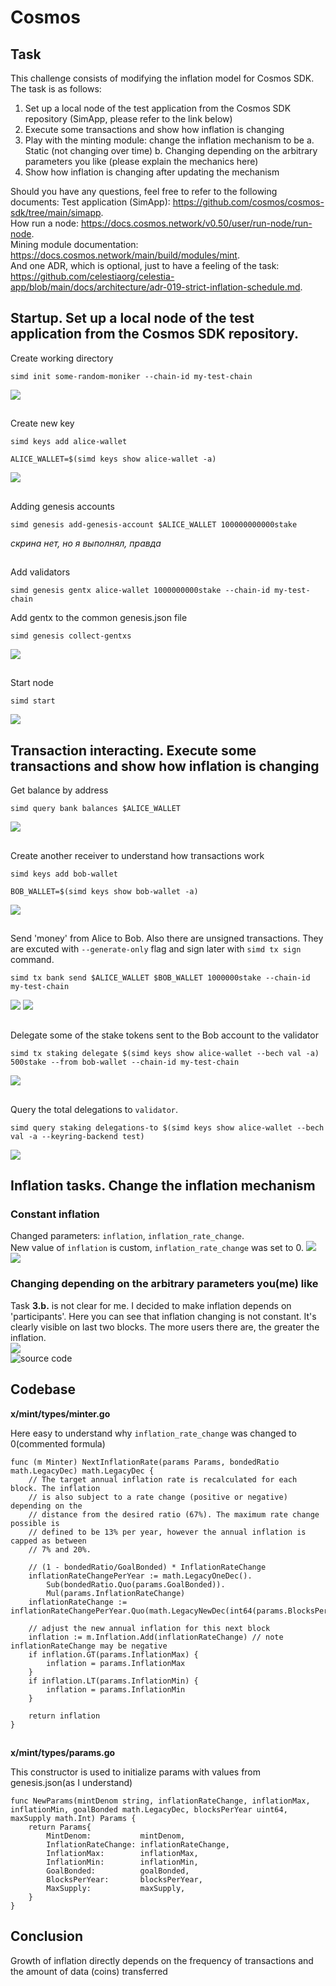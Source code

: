 # Cosmos

## Task 

This challenge consists of modifying the inflation model for Cosmos SDK. The task is as follows:
1. Set up a local node of the test application from the Cosmos SDK repository (SimApp, please refer to the link below)
2. Execute some transactions and show how inflation is changing
3. Play with the minting module: change the inflation mechanism to be
    a. Static (not changing over time)
    b. Changing depending on the arbitrary parameters you like (please explain the mechanics here)
4. Show how inflation is changing after updating the mechanism
  
Should you have any questions, feel free to refer to the following documents:
Test application (SimApp): https://github.com/cosmos/cosmos-sdk/tree/main/simapp.  
How run a node: https://docs.cosmos.network/v0.50/user/run-node/run-node.  
Mining module documentation: https://docs.cosmos.network/main/build/modules/mint.  
And one ADR, which is optional, just to have a feeling of the task: https://github.com/celestiaorg/celestia-app/blob/main/docs/architecture/adr-019-strict-inflation-schedule.md.  

## Startup. Set up a local node of the test application from the Cosmos SDK repository. 
Create working directory
``` 
simd init some-random-moniker --chain-id my-test-chain
```
![](./src/chain-init.png)
##
Create new key
```
simd keys add alice-wallet

ALICE_WALLET=$(simd keys show alice-wallet -a)
```
![](./src/alice-key.png)
##
Adding genesis accounts
```
simd genesis add-genesis-account $ALICE_WALLET 100000000000stake
```
*скрина нет, но я выполнял, правда*
##
Add validators
```
simd genesis gentx alice-wallet 1000000000stake --chain-id my-test-chain
```  
Add gentx to the common genesis.json file
```
simd genesis collect-gentxs
```
![](./src/create-gentx.png)
##
Start node
```
simd start
```
![](./src/after-start.png)

## Transaction interacting. Execute some transactions and show how inflation is changing  

Get balance by address
```
simd query bank balances $ALICE_WALLET
```
![](./src/alice-wallet-after-deposit.png)
##
Create another receiver to understand how transactions work
```
simd keys add bob-wallet

BOB_WALLET=$(simd keys show bob-wallet -a)
```
![](./src/bob-key.png)
##
Send 'money' from Alice to Bob. Also there are unsigned transactions. They are excuted with `--generate-only` flag and sign later with `simd tx sign` command.
```
simd tx bank send $ALICE_WALLET $BOB_WALLET 1000000stake --chain-id my-test-chain
```
![](./src/tx-alice-to-bob.png)
![](./src/alice-to-bob.png)
##
Delegate some of the stake tokens sent to the Bob account to the validator
```
simd tx staking delegate $(simd keys show alice-wallet --bech val -a) 500stake --from bob-wallet --chain-id my-test-chain
```
![](./src/delegate.png)
##
Query the total delegations to `validator`.
```
simd query staking delegations-to $(simd keys show alice-wallet --bech val -a --keyring-backend test)
```
![](./src/delegate-2.png)
## Inflation tasks. Change the inflation mechanism  
### Constant inflation
Changed parameters: `inflation`, `inflation_rate_change`.  
New value of `inflation` is custom, `inflation_rate_change` was set to 0.
![](./src/const-infl-inside.png)  
![](./src/const-infl.png)  
### Changing depending on the arbitrary parameters you(me) like
Task **3.b.** is not clear for me. I decided to make inflation depends on 'participants'. Here you can see that inflation changing is not constant. It's clearly visible on last two blocks. The more users there are, the greater the inflation.  
![](./src/participants.png)  
![source code](./src/source-code.png)
## Codebase 

**x/mint/types/minter.go**  
  
Here easy to understand why `inflation_rate_change` was changed to 0(commented formula)  
```
func (m Minter) NextInflationRate(params Params, bondedRatio math.LegacyDec) math.LegacyDec {
	// The target annual inflation rate is recalculated for each block. The inflation
	// is also subject to a rate change (positive or negative) depending on the
	// distance from the desired ratio (67%). The maximum rate change possible is
	// defined to be 13% per year, however the annual inflation is capped as between
	// 7% and 20%.

	// (1 - bondedRatio/GoalBonded) * InflationRateChange
	inflationRateChangePerYear := math.LegacyOneDec().
		Sub(bondedRatio.Quo(params.GoalBonded)).
		Mul(params.InflationRateChange)
	inflationRateChange := inflationRateChangePerYear.Quo(math.LegacyNewDec(int64(params.BlocksPerYear)))

	// adjust the new annual inflation for this next block
	inflation := m.Inflation.Add(inflationRateChange) // note inflationRateChange may be negative
	if inflation.GT(params.InflationMax) {
		inflation = params.InflationMax
	}
	if inflation.LT(params.InflationMin) {
		inflation = params.InflationMin
	}

	return inflation
}
```
##

**x/mint/types/params.go**  
  
This constructor is used to initialize params with values from genesis.json(as I understand)
```
func NewParams(mintDenom string, inflationRateChange, inflationMax, inflationMin, goalBonded math.LegacyDec, blocksPerYear uint64, maxSupply math.Int) Params {
	return Params{
		MintDenom:           mintDenom,
		InflationRateChange: inflationRateChange,
		InflationMax:        inflationMax,
		InflationMin:        inflationMin,
		GoalBonded:          goalBonded,
		BlocksPerYear:       blocksPerYear,
		MaxSupply:           maxSupply,
	}
}
```
## Conclusion

Growth of inflation directly depends on the frequency of transactions and the amount of data (coins) transferred
